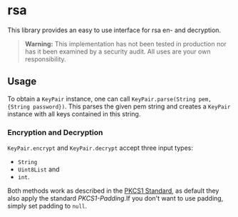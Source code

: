 # rsa
This library provides an easy to use interface for rsa en- and decryption.

> **Warning:** This implementation has not been tested in production nor has it
> been examined by a security audit. All uses are your own responsibility.

## Usage
To obtain a `KeyPair` instance, one can call
`KeyPair.parse(String pem, {String password})`. This parses
the given pem string and creates a `KeyPair` instance with
all keys contained in this string.

### Encryption and Decryption
`KeyPair.encrypt` and `KeyPair.decrypt` accept three input types:
* `String`
* `Uint8List` and
* `int`.

Both methods work as described in the
[PKCS1 Standard](http://en.wikipedia.org/wiki/PKCS_1), as default
they also apply the standard _PKCS1-Padding_.If you don't want to
use padding, simply set padding to `null`.
